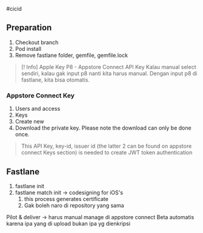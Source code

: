 #cicid 
## Preparation
1. Checkout branch
2. Pod install
3. Remove fastlane folder,  gemfile, gemfile.lock
> [! Info] Apple Key P8 - Appstore Connect API Key
> Kalau manual select sendiri, kalau gak input p8 nanti kita harus manual. Dengan input p8 di fastlane, kita bisa otomatis.
### Appstore Connect Key
1. Users and access
2. Keys
3. Create new 
4. Download the private key. Please note the download can only be done once.
> This API Key, key-id, issuer id (the latter 2 can be found on appstore connect Keys section) is needed to create JWT token authentication

## Fastlane
1. fastlane init
2. fastlane match init -> codesigning for iOS's 
	1. this process generates certificate
	2. Gak boleh naro di repository yang sama

Pilot & deliver -> harus manual manage di appstore connect
Beta automatis 
karena ipa yang di upload bukan ipa yg dienkripsi
